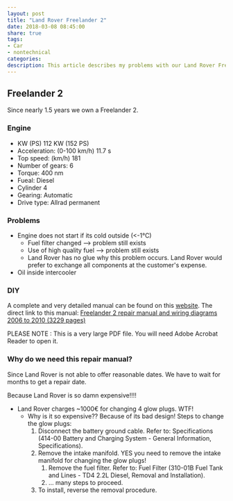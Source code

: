 ```yaml
---
layout: post
title: "Land Rover Freelander 2"
date: 2018-03-08 08:45:00
share: true
tags: 
- Car
- nontechnical
categories:
description: This article describes my problems with our Land Rover Freelander 2.
---
```


## Freelander 2

Since nearly 1.5 years we own a Freelander 2.

### Engine

  * KW (PS) 112 KW (152 PS)
  * Acceleration: (0-100 km/h) 11.7 s
  * Top speed: (km/h) 181
  * Number of gears: 6
  * Torque: 400 nm
  * Fueal: Diesel
  * Cylinder 4
  * Gearing: Automatic
  * Drive type: Allrad permanent
  
### Problems
  
  * Engine does not start if its cold outside (<-1°C)
    * Fuel filter changed --> problem still exists
    * Use of high quality fuel --> problem still exists
    * Land Rover has no glue why this problem occurs. Land Rover would prefer to exchange all components at the customer's expense.
  * Oil inside intercooler
  
### DIY

  A complete and very detailed manual can be found on this [website](http://www.d-lander.com/manuals/). 
  The direct link to this manual: [Freelander 2 repair manual and wiring diagrams 2006 to 2010 (3229 pages)](http://www.d-lander.com/manuals/Freelander2_Manual.pdf)
  
  PLEASE NOTE : This is a very large PDF file. You will need Adobe Acrobat Reader to open it.
  
### Why do we need this repair manual?

Since Land Rover is not able to offer reasonable dates. We have to wait for months to get a repair date.

Because Land Rover is so damn expensive!!!!
  * Land Rover charges ~1000€ for changing 4 glow plugs. WTF!
    * Why is it so expensive?? Because of its bad design! Steps to change the glow plugs:
      1. Disconnect the battery ground cable. Refer to: Specifications (414-00 Battery and Charging System - General Information, Specifications).
      1. Remove the intake manifold. YES you need to remove the intake manifold for changing the glow plugs!
         1. Remove the fuel filter. Refer to: Fuel Filter (310-01B Fuel Tank and Lines - TD4 2.2L Diesel, Removal and Installation).
         1. ... many steps to proceed. 
      1. To install, reverse the removal procedure.



    
